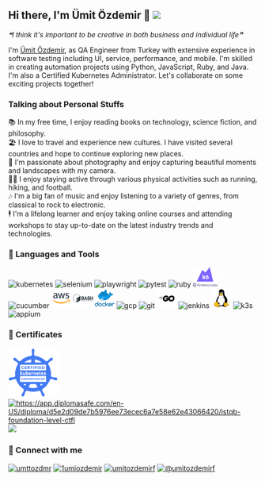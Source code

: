 ## Hi there, I'm Ümit Özdemir 👋 ![](https://komarev.com/ghpvc/?username=umitozdemirf&color=green&&style=flat)



<!--STARTS_HERE_QUOTE_README-->
<i>❝I think it's important to be creative in both business and individual life❞</i>
<!--ENDS_HERE_QUOTE_README-->

<!--<img align="right" alt="GIF" src="https://github.com/developer-guy/developer-guy/blob/master/code.gif?raw=true" width="500" height="320" /> -->

I'm [Ümit Özdemir](https://linkedin.com/in/umittozdemir), as QA Engineer from Turkey with extensive experience in software testing including UI, service, performance, and mobile. I'm skilled in creating automation projects using Python, JavaScript, Ruby, and Java. I'm also a Certified Kubernetes Administrator. Let's collaborate on some exciting projects together!

### Talking about Personal Stuffs
📚 In my free time, I enjoy reading books on technology, science fiction, and philosophy. \
🏖️ I love to travel and experience new cultures. I have visited several countries and hope to continue exploring new places. \
🤳 I'm passionate about photography and enjoy capturing beautiful moments and landscapes with my camera. \
🏃‍♂️ I enjoy staying active through various physical activities such as running, hiking, and football. \
🎶 I'm a big fan of music and enjoy listening to a variety of genres, from classical to rock to electronic. \
🕴️ I'm a lifelong learner and enjoy taking online courses and attending workshops to stay up-to-date on the latest industry trends and technologies.

### 🧰 Languages and Tools
<p align="left">
    <img src="https://www.vectorlogo.zone/logos/kubernetes/kubernetes-icon.svg" alt="kubernetes" width="40" height="40" />
    <img src="https://camo.githubusercontent.com/4b95df4d6ca7a01afc25d27159804dc5a7d0df41d8131aaf50c9f84847dfda21/68747470733a2f2f73656c656e69756d2e6465762f696d616765732f73656c656e69756d5f6c6f676f5f7371756172655f677265656e2e706e67" alt="selenium" width="40" height="40" />
    <img src="https://playwright.dev/python/img/playwright-logo.svg" alt="playwright" width="40" height="40" />
    <img src="https://docs.pytest.org/en/7.2.x/_static/pytest_logo_curves.svg" alt="pytest" width="40" height="40" />
    <img src="https://upload.wikimedia.org/wikipedia/commons/thumb/f/f1/Ruby_logo.png/599px-Ruby_logo.png?20061027055035" alt="ruby" width="40" height="40" />
    <img src="https://raw.githubusercontent.com/grafana/k6/master/assets/k6-logo-with-grafana.svg" alt="k6" height="40" />
    <img src="https://static1.smartbear.co/cucumber/media/images/logos/icons/cucumber-open-icon.svg" alt="cucumber" width="40" height="40" />
    <img src="https://github.com/github/explore/raw/main/topics/aws/aws.png" alt="aws" width="40" height="40" />
    <img src="https://github.com/github/explore/raw/main/topics/bash/bash.png" alt="bash" width="40" height="40" />
    <img src="https://github.com/github/explore/raw/main/topics/docker/docker.png" alt="docker" width="40" height="40" />
    <img src="https://www.vectorlogo.zone/logos/google_cloud/google_cloud-icon.svg" alt="gcp" width="40" height="40" />
    <img src="https://www.vectorlogo.zone/logos/git-scm/git-scm-icon.svg" alt="git" width="40" height="40" />
    <img src="https://github.com/github/explore/raw/main/topics/go/go.png" alt="go" width="40" height="40" />
    <img src="https://www.vectorlogo.zone/logos/jenkins/jenkins-icon.svg" alt="jenkins" width="40" height="40" />
    <img src="https://github.com/github/explore/raw/main/topics/linux/linux.png" alt="linux" width="40" height="40" />
    <img src="https://cncf-branding.netlify.app/img/projects/notary/icon/color/notary-icon-color.png" alt="k3s" width="40" height="40" />
    <img src="https://appium.io/img/appium-logo-sauce-white.png" alt="appium" height="40" />
</p>

### 🔏 Certificates
<p align="left">
    <a href="https://www.credly.com/badges/45bb5d98-77b6-42b1-84a7-5bfb5b8e144d/public_url"> 
        <img src="https://raw.githubusercontent.com/cncf/artwork/master/other/cka/color/kubernetes-cka-color.png" alt="https://www.credly.com/badges/45bb5d98-77b6-42b1-84a7-5bfb5b8e144d/public_url" width="100" height="100"> 
    </a>
    <a href="https://app.diplomasafe.com/en-US/diploma/d5e2d09de7b5976ee73ecec6a7e58e62e43066420/istqb-foundation-level-ctfl"> 
        <img src="https://www.istqb.org/static/istqb-logo-1b043e800a580724ad223567f9ea57c0.png" alt="https://app.diplomasafe.com/en-US/diploma/d5e2d09de7b5976ee73ecec6a7e58e62e43066420/istqb-foundation-level-ctfl"  height="100" /> 
    </a>
    <a href="">
        <img src="https://pbs.twimg.com/profile_images/1133185636096040960/c9o6UlSh_400x400.png" width=""height="100">
    </a>
</p>

### 🦉 Connect with me 
<a href="https://linkedin.com/in/umttozdmr" target="blank"><img align="center" src="https://img.shields.io/badge/linkedin-%230077B5.svg?&style=for-the-badge&logo=linkedin&logoColor=white" alt="umttozdmr" /></a>
<a href="https://twitter.com/1umitozdemir" target="blank"><img align="center" src="https://img.shields.io/badge/Twitter-1DA1F2?style=for-the-badge&logo=twitter&logoColor=white" alt="1umiozdemir" /></a>
<a href="mailto:umitozdemirf@gmail.com" target="blank"><img align="center" src="https://ssl.gstatic.com/ui/v1/icons/mail/rfr/logo_gmail_lockup_default_1x_r5.png" alt="umitozdemirf" /></a>
<a href="https://medium.com/@umitozdemirf" target="blank"><img align="center" src="https://img.shields.io/badge/medium-%2312100E.svg?&style=for-the-badge&logo=medium&logoColor=white" alt="@umitozdemirf"/></a>

